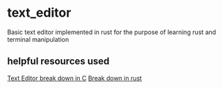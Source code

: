 # text_editor
Basic text editor implemented in rust for the purpose of learning rust and terminal manipulation

## helpful resources used
[Text Editor break down in C](https://viewsourcecode.org/snaptoken/kilo/)
[Break down in rust](https://medium.com/@otukof/build-your-text-editor-with-rust-final-part-4c841a649900)
